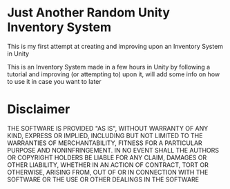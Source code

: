 # Just Another Random Unity Inventory System
This is my first attempt at creating and improving upon an Inventory System in Unity

This is an Inventory System made in a few hours in Unity by following a tutorial and improving (or attempting to) upon it, will add some info on how to use it in case you want to later

# Disclaimer
THE SOFTWARE IS PROVIDED "AS IS", WITHOUT WARRANTY OF ANY KIND, EXPRESS OR
IMPLIED, INCLUDING BUT NOT LIMITED TO THE WARRANTIES OF MERCHANTABILITY,
FITNESS FOR A PARTICULAR PURPOSE AND NONINFRINGEMENT. IN NO EVENT SHALL THE
AUTHORS OR COPYRIGHT HOLDERS BE LIABLE FOR ANY CLAIM, DAMAGES OR OTHER
LIABILITY, WHETHER IN AN ACTION OF CONTRACT, TORT OR OTHERWISE, ARISING FROM,
OUT OF OR IN CONNECTION WITH THE SOFTWARE OR THE USE OR OTHER DEALINGS IN THE
SOFTWARE
